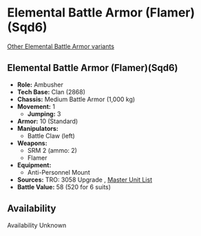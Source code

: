 # Elemental Battle Armor (Flamer)(Sqd6) 

[Other Elemental Battle Armor variants](../elemental_battle_armor.md) 

## Elemental Battle Armor (Flamer)(Sqd6) 

- **Role:** Ambusher 
- **Tech Base:** Clan (2868) 
- **Chassis:** Medium Battle Armor (1,000 kg) 
- **Movement:** 1 
  - **Jumping:** 3 
- **Armor:** 10 (Standard) 
- **Manipulators:** 
  - Battle Claw (left) 
- **Weapons:** 
  - SRM 2 (ammo: 2) 
  - Flamer 
- **Equipment:** 
  - Anti-Personnel Mount 
- **Sources:** TRO: 3058 Upgrade , [Master Unit List](http://masterunitlist.info/Unit/Details/8859) 
- **Battle Value:** 58 (520 for 6 suits) 

## Availability 

Availability Unknown 

